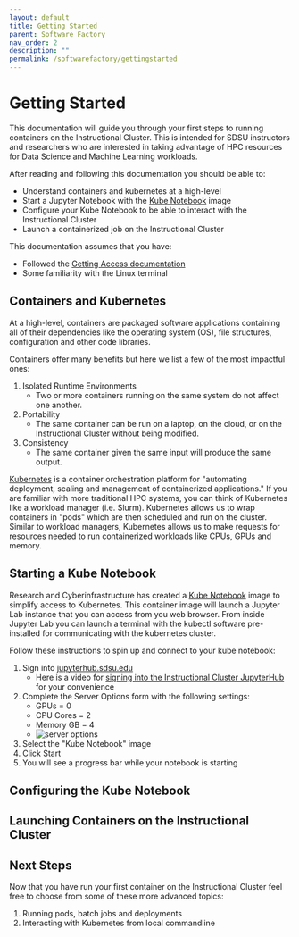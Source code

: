 ```yaml
---
layout: default
title: Getting Started
parent: Software Factory
nav_order: 2
description: ""
permalink: /softwarefactory/gettingstarted
---
```


# Getting Started
This documentation will guide you through your first steps to running containers on the Instructional Cluster. This is intended for SDSU instructors and researchers who are interested in taking advantage of HPC resources for Data Science and Machine Learning workloads.

After reading and following this documentation you should be able to:
- Understand containers and kubernetes at a high-level
- Start a Jupyter Notebook with the [Kube Notebook](https://github.com/SDSU-Research-CI/kube-notebook/pkgs/container/kube-notebook) image
- Configure your Kube Notebook to be able to interact with the Instructional Cluster
- Launch a containerized job on the Instructional Cluster

This documentation assumes that you have:
- Followed the [Getting Access documentation](./gettingaccess)
- Some familiarity with the Linux terminal

## Containers and Kubernetes
At a high-level, containers are packaged software applications containing all of their dependencies like the operating system (OS), file structures, configuration and other code libraries.

Containers offer many benefits but here we list a few of the most impactful ones:
1. Isolated Runtime Environments
    - Two or more containers running on the same system do not affect one another.
1. Portability
    - The same container can be run on a laptop, on the cloud, or on the Instructional Cluster without being modified.
1. Consistency
    - The same container given the same input will produce the same output.

[Kubernetes](https://kubernetes.io/) is a container orchestration platform for "automating deployment, scaling and management of containerized applications." If you are familiar with more traditional HPC systems, you can think of Kubernetes like a workload manager (i.e. Slurm). Kubernetes allows us to wrap containers in "pods" which are then scheduled and run on the cluster. Similar to workload managers, Kubernetes allows us to make requests for resources needed to run containerized workloads like CPUs, GPUs and memory.

## Starting a Kube Notebook
Research and Cyberinfrastructure has created a [Kube Notebook](https://github.com/SDSU-Research-CI/kube-notebook/pkgs/container/kube-notebook) image to simplify access to Kubernetes. This container image will launch a Jupyter Lab instance that you can access from you web browser. From inside Jupyter Lab you can launch a terminal with the kubectl software pre-installed for communicating with the kubernetes cluster.

Follow these instructions to spin up and connect to your kube notebook:
1. Sign into [jupyterhub.sdsu.edu](jupyterhub.sdsu.edu)
    - Here is a video for [signing into the Instructional Cluster JupyterHub](/instructionalcluster/videos/access) for your convenience
1. Complete the Server Options form with the following settings:
    - GPUs = 0
    - CPU Cores = 2
    - Memory GB = 4
    - ![server options](/images/softwarefactory/)
1. Select the "Kube Notebook" image
1. Click Start
1. You will see a progress bar while your notebook is starting

## Configuring the Kube Notebook


## Launching Containers on the Instructional Cluster


## Next Steps
Now that you have run your first container on the Instructional Cluster feel free to choose from some of these more advanced topics:
1. Running pods, batch jobs and deployments
1. Interacting with Kubernetes from local commandline
